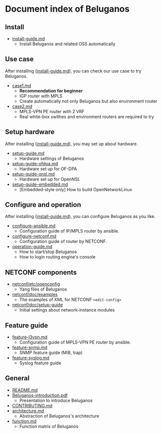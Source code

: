 # Document index of Beluganos

## Install

- [install-guide.md](install-guide.md)
	- Install Beluganos and related OSS automatically

## Use case

After installing ([install-guide.md](install-guide.md)), you can check our use case to try Beluganos.

- [case1.md](example/case1/case1.md)
	- **Recommendation for beginner**
	- IGP router with MPLS
	- Create automatically not only Beluganos but also environment router
- [case2.md](example/case2/case2.md)
	- MPLS-VPN PE router with 2 VRF
	- Real white-box swithes and environment routers are required to try

## Setup hardware

After installing ([install-guide.md](install-guide.md)), you may set up about hardware.

- [setup-guide.md](setup-guide.md)
	- Hardware settings of Beluganos
- [setup-guide-ofdpa.md](setup-guide-ofdpa.md)
	- Hardware set up for OF-DPA
- [setup-guide-onsl.md](setup-guide-onsl.md)
	- Hardware set up for OpenNSL
- [setup-guide-embedded.md](setup-guide-embedded.md)
	- [Embedded-style only] How to build OpenNetworkLinux

## Configure and operation

After installing ([install-guide.md](install-guide.md)), you can configure Beluganos as you like.

- [configure-ansible.md](configure-ansible.md)
	- Configuration guide of IP/MPLS router by ansible.
- [configure-netconf.md](configure-netconf.md)
	- Configuration guide of router by NETCONF.
- [operation-guide.md](operation-guide.md)
	- How to start/stop Beluganos
	- How to login routing engine's console

## NETCONF components

- [netconf/etc/openconfig](https://github.com/beluganos/netconf/tree/master/etc/openconfig)
	- Yang files of Beluganos
- [netconf/doc/examples](https://github.com/beluganos/netconf/tree/master/doc/examples)
	- The examples of XML for NETCONF `<edit-config>`
- [netconf/doc/setup-guide](https://github.com/beluganos/netconf/blob/master/doc/setup-guide.md)
	- Initial settings about network-instance modules

## Feature guide

- [feature-l3vpn.md](feature-l3vpn.md)
	- Configuration guide of MPLS-VPN PE router by ansible.
- [feature-snmp.md](feature-snmp.md) 
	- SNMP feature guide (MIB, trap)
- [feature-syslog.md](feature-syslog.md) 
	- Syslog feature guide

## General

- [README.md](../README.md)
- [Beluganos-introduction.pdf](Beluganos-introduction.pdf)
	- Presentation to introduce Beluganos
- [CONTRIBUTING.md](../CONTRIBUTING.md)
- [architecture.md](architecture.md)
	- Abstraction of Beluganos's architecture
- [function.md](function.md)
	- Function matrix of Beluganos